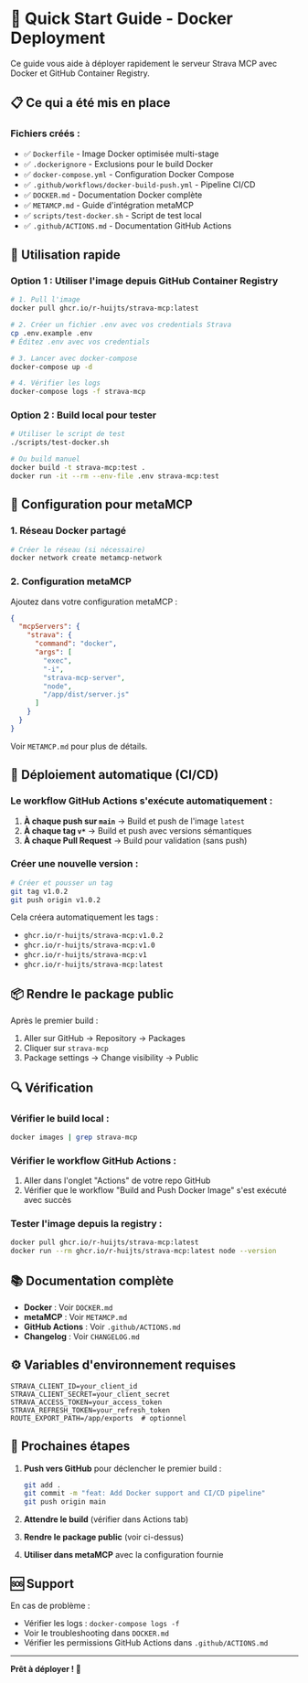 # 🚀 Quick Start Guide - Docker Deployment

Ce guide vous aide à déployer rapidement le serveur Strava MCP avec Docker et GitHub Container Registry.

## 📋 Ce qui a été mis en place

### Fichiers créés :
- ✅ `Dockerfile` - Image Docker optimisée multi-stage
- ✅ `.dockerignore` - Exclusions pour le build Docker
- ✅ `docker-compose.yml` - Configuration Docker Compose
- ✅ `.github/workflows/docker-build-push.yml` - Pipeline CI/CD
- ✅ `DOCKER.md` - Documentation Docker complète
- ✅ `METAMCP.md` - Guide d'intégration metaMCP
- ✅ `scripts/test-docker.sh` - Script de test local
- ✅ `.github/ACTIONS.md` - Documentation GitHub Actions

## 🎯 Utilisation rapide

### Option 1 : Utiliser l'image depuis GitHub Container Registry

```bash
# 1. Pull l'image
docker pull ghcr.io/r-huijts/strava-mcp:latest

# 2. Créer un fichier .env avec vos credentials Strava
cp .env.example .env
# Éditez .env avec vos credentials

# 3. Lancer avec docker-compose
docker-compose up -d

# 4. Vérifier les logs
docker-compose logs -f strava-mcp
```

### Option 2 : Build local pour tester

```bash
# Utiliser le script de test
./scripts/test-docker.sh

# Ou build manuel
docker build -t strava-mcp:test .
docker run -it --rm --env-file .env strava-mcp:test
```

## 🔧 Configuration pour metaMCP

### 1. Réseau Docker partagé

```bash
# Créer le réseau (si nécessaire)
docker network create metamcp-network
```

### 2. Configuration metaMCP

Ajoutez dans votre configuration metaMCP :

```json
{
  "mcpServers": {
    "strava": {
      "command": "docker",
      "args": [
        "exec",
        "-i",
        "strava-mcp-server",
        "node",
        "/app/dist/server.js"
      ]
    }
  }
}
```

Voir `METAMCP.md` pour plus de détails.

## 🚀 Déploiement automatique (CI/CD)

### Le workflow GitHub Actions s'exécute automatiquement :

1. **À chaque push sur `main`** → Build et push de l'image `latest`
2. **À chaque tag `v*`** → Build et push avec versions sémantiques
3. **À chaque Pull Request** → Build pour validation (sans push)

### Créer une nouvelle version :

```bash
# Créer et pousser un tag
git tag v1.0.2
git push origin v1.0.2
```

Cela créera automatiquement les tags :
- `ghcr.io/r-huijts/strava-mcp:v1.0.2`
- `ghcr.io/r-huijts/strava-mcp:v1.0`
- `ghcr.io/r-huijts/strava-mcp:v1`
- `ghcr.io/r-huijts/strava-mcp:latest`

## 📦 Rendre le package public

Après le premier build :

1. Aller sur GitHub → Repository → Packages
2. Cliquer sur `strava-mcp`
3. Package settings → Change visibility → Public

## 🔍 Vérification

### Vérifier le build local :
```bash
docker images | grep strava-mcp
```

### Vérifier le workflow GitHub Actions :
1. Aller dans l'onglet "Actions" de votre repo GitHub
2. Vérifier que le workflow "Build and Push Docker Image" s'est exécuté avec succès

### Tester l'image depuis la registry :
```bash
docker pull ghcr.io/r-huijts/strava-mcp:latest
docker run --rm ghcr.io/r-huijts/strava-mcp:latest node --version
```

## 📚 Documentation complète

- **Docker** : Voir `DOCKER.md`
- **metaMCP** : Voir `METAMCP.md`
- **GitHub Actions** : Voir `.github/ACTIONS.md`
- **Changelog** : Voir `CHANGELOG.md`

## ⚙️ Variables d'environnement requises

```env
STRAVA_CLIENT_ID=your_client_id
STRAVA_CLIENT_SECRET=your_client_secret
STRAVA_ACCESS_TOKEN=your_access_token
STRAVA_REFRESH_TOKEN=your_refresh_token
ROUTE_EXPORT_PATH=/app/exports  # optionnel
```

## 🎉 Prochaines étapes

1. **Push vers GitHub** pour déclencher le premier build :
   ```bash
   git add .
   git commit -m "feat: Add Docker support and CI/CD pipeline"
   git push origin main
   ```

2. **Attendre le build** (vérifier dans Actions tab)

3. **Rendre le package public** (voir ci-dessus)

4. **Utiliser dans metaMCP** avec la configuration fournie

## 🆘 Support

En cas de problème :
- Vérifier les logs : `docker-compose logs -f`
- Voir le troubleshooting dans `DOCKER.md`
- Vérifier les permissions GitHub Actions dans `.github/ACTIONS.md`

---

**Prêt à déployer ! 🚀**
